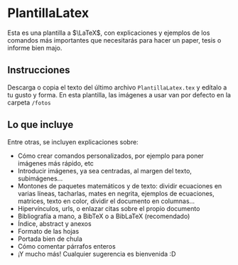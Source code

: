 # PlantillaLatex

Esta es una plantilla a $\LaTeX$, con explicaciones y ejemplos de los comandos más importantes que necesitarás para hacer un paper, tesis o informe bien majo.


## Instrucciones

Descarga o copia el texto del último archivo `PlantillaLatex.tex` y edítalo a tu gusto y forma. En esta plantilla, las imágenes a usar van por defecto en la carpeta `/fotos`


## Lo que incluye

Entre otras, se incluyen explicaciones sobre:

* Cómo crear comandos personalizados, por ejemplo para poner imágenes más rápido, etc
* Introducir imágenes, ya sea centradas, al margen del texto, subimágenes...
* Montones de paquetes matemáticos y de texto: dividir ecuaciones en varias líneas, tacharlas, mates en negrita, ejemplos de ecuaciones, matrices, texto en color, dividir el documento en columnas...
* Hipervínculos, urls, o enlazar citas sobre el propio documento
* Bibliografía a mano, a BibTeX o a BibLaTeX (recomendado)
* Índice, abstract y anexos
* Formato de las hojas
* Portada bien de chula
* Cómo comentar párrafos enteros
* ¡Y mucho más! Cualquier sugerencia es bienvenida :D

